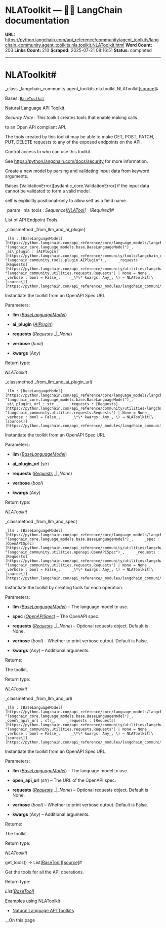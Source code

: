 # NLAToolkit — 🦜🔗 LangChain  documentation

**URL:** https://python.langchain.com/api_reference/community/agent_toolkits/langchain_community.agent_toolkits.nla.toolkit.NLAToolkit.html
**Word Count:** 203
**Links Count:** 210
**Scraped:** 2025-07-21 08:16:51
**Status:** completed

---

# NLAToolkit\#

_class _langchain\_community.agent\_toolkits.nla.toolkit.NLAToolkit[\[source\]](https://python.langchain.com/api_reference/_modules/langchain_community/agent_toolkits/nla/toolkit.html#NLAToolkit)\#     

Bases: [`BaseToolkit`](https://python.langchain.com/api_reference/core/tools/langchain_core.tools.base.BaseToolkit.html#langchain_core.tools.base.BaseToolkit "langchain_core.tools.base.BaseToolkit")

Natural Language API Toolkit.

_Security Note_ : This toolkit creates tools that enable making calls     

to an Open API compliant API.

The tools created by this toolkit may be able to make GET, POST, PATCH, PUT, DELETE requests to any of the exposed endpoints on the API.

Control access to who can use this toolkit.

See <https://python.langchain.com/docs/security> for more information.

Create a new model by parsing and validating input data from keyword arguments.

Raises \[ValidationError\]\[pydantic\_core.ValidationError\] if the input data cannot be validated to form a valid model.

self is explicitly positional-only to allow self as a field name.

_param _nla\_tools _: Sequence\[[NLATool](https://python.langchain.com/api_reference/community/agent_toolkits/langchain_community.agent_toolkits.nla.tool.NLATool.html#langchain_community.agent_toolkits.nla.tool.NLATool "langchain_community.agent_toolkits.nla.tool.NLATool")\]__\[Required\]_\#     

List of API Endpoint Tools.

_classmethod _from\_llm\_and\_ai\_plugin\(

    _llm : [BaseLanguageModel](https://python.langchain.com/api_reference/core/language_models/langchain_core.language_models.base.BaseLanguageModel.html#langchain_core.language_models.base.BaseLanguageModel "langchain_core.language_models.base.BaseLanguageModel")_,     _ai\_plugin : [AIPlugin](https://python.langchain.com/api_reference/community/tools/langchain_community.tools.plugin.AIPlugin.html#langchain_community.tools.plugin.AIPlugin "langchain_community.tools.plugin.AIPlugin")_,     _requests : [Requests](https://python.langchain.com/api_reference/community/utilities/langchain_community.utilities.requests.Requests.html#langchain_community.utilities.requests.Requests "langchain_community.utilities.requests.Requests") | None = None_,     _verbose : bool = False_,     _\*\* kwargs: Any_, \) → NLAToolkit[\[source\]](https://python.langchain.com/api_reference/_modules/langchain_community/agent_toolkits/nla/toolkit.html#NLAToolkit.from_llm_and_ai_plugin)\#     

Instantiate the toolkit from an OpenAPI Spec URL

Parameters:     

  * **llm** \([_BaseLanguageModel_](https://python.langchain.com/api_reference/core/language_models/langchain_core.language_models.base.BaseLanguageModel.html#langchain_core.language_models.base.BaseLanguageModel "langchain_core.language_models.base.BaseLanguageModel")\)

  * **ai\_plugin** \([_AIPlugin_](https://python.langchain.com/api_reference/community/tools/langchain_community.tools.plugin.AIPlugin.html#langchain_community.tools.plugin.AIPlugin "langchain_community.tools.plugin.AIPlugin")\)

  * **requests** \([_Requests_](https://python.langchain.com/api_reference/community/utilities/langchain_community.utilities.requests.Requests.html#langchain_community.utilities.requests.Requests "langchain_community.utilities.requests.Requests") _|__None_\)

  * **verbose** \(_bool_\)

  * **kwargs** \(_Any_\)

Return type:     

_NLAToolkit_

_classmethod _from\_llm\_and\_ai\_plugin\_url\(

    _llm : [BaseLanguageModel](https://python.langchain.com/api_reference/core/language_models/langchain_core.language_models.base.BaseLanguageModel.html#langchain_core.language_models.base.BaseLanguageModel "langchain_core.language_models.base.BaseLanguageModel")_,     _ai\_plugin\_url : str_,     _requests : [Requests](https://python.langchain.com/api_reference/community/utilities/langchain_community.utilities.requests.Requests.html#langchain_community.utilities.requests.Requests "langchain_community.utilities.requests.Requests") | None = None_,     _verbose : bool = False_,     _\*\* kwargs: Any_, \) → NLAToolkit[\[source\]](https://python.langchain.com/api_reference/_modules/langchain_community/agent_toolkits/nla/toolkit.html#NLAToolkit.from_llm_and_ai_plugin_url)\#     

Instantiate the toolkit from an OpenAPI Spec URL

Parameters:     

  * **llm** \([_BaseLanguageModel_](https://python.langchain.com/api_reference/core/language_models/langchain_core.language_models.base.BaseLanguageModel.html#langchain_core.language_models.base.BaseLanguageModel "langchain_core.language_models.base.BaseLanguageModel")\)

  * **ai\_plugin\_url** \(_str_\)

  * **requests** \([_Requests_](https://python.langchain.com/api_reference/community/utilities/langchain_community.utilities.requests.Requests.html#langchain_community.utilities.requests.Requests "langchain_community.utilities.requests.Requests") _|__None_\)

  * **verbose** \(_bool_\)

  * **kwargs** \(_Any_\)

Return type:     

_NLAToolkit_

_classmethod _from\_llm\_and\_spec\(

    _llm : [BaseLanguageModel](https://python.langchain.com/api_reference/core/language_models/langchain_core.language_models.base.BaseLanguageModel.html#langchain_core.language_models.base.BaseLanguageModel "langchain_core.language_models.base.BaseLanguageModel")_,     _spec : [OpenAPISpec](https://python.langchain.com/api_reference/community/utilities/langchain_community.utilities.openapi.OpenAPISpec.html#langchain_community.utilities.openapi.OpenAPISpec "langchain_community.utilities.openapi.OpenAPISpec")_,     _requests : [Requests](https://python.langchain.com/api_reference/community/utilities/langchain_community.utilities.requests.Requests.html#langchain_community.utilities.requests.Requests "langchain_community.utilities.requests.Requests") | None = None_,     _verbose : bool = False_,     _\*\* kwargs: Any_, \) → NLAToolkit[\[source\]](https://python.langchain.com/api_reference/_modules/langchain_community/agent_toolkits/nla/toolkit.html#NLAToolkit.from_llm_and_spec)\#     

Instantiate the toolkit by creating tools for each operation.

Parameters:     

  * **llm** \([_BaseLanguageModel_](https://python.langchain.com/api_reference/core/language_models/langchain_core.language_models.base.BaseLanguageModel.html#langchain_core.language_models.base.BaseLanguageModel "langchain_core.language_models.base.BaseLanguageModel")\) – The language model to use.

  * **spec** \([_OpenAPISpec_](https://python.langchain.com/api_reference/community/utilities/langchain_community.utilities.openapi.OpenAPISpec.html#langchain_community.utilities.openapi.OpenAPISpec "langchain_community.utilities.openapi.OpenAPISpec")\) – The OpenAPI spec.

  * **requests** \([_Requests_](https://python.langchain.com/api_reference/community/utilities/langchain_community.utilities.requests.Requests.html#langchain_community.utilities.requests.Requests "langchain_community.utilities.requests.Requests") _|__None_\) – Optional requests object. Default is None.

  * **verbose** \(_bool_\) – Whether to print verbose output. Default is False.

  * **kwargs** \(_Any_\) – Additional arguments.

Returns:     

The toolkit.

Return type:     

_NLAToolkit_

_classmethod _from\_llm\_and\_url\(

    _llm : [BaseLanguageModel](https://python.langchain.com/api_reference/core/language_models/langchain_core.language_models.base.BaseLanguageModel.html#langchain_core.language_models.base.BaseLanguageModel "langchain_core.language_models.base.BaseLanguageModel")_,     _open\_api\_url : str_,     _requests : [Requests](https://python.langchain.com/api_reference/community/utilities/langchain_community.utilities.requests.Requests.html#langchain_community.utilities.requests.Requests "langchain_community.utilities.requests.Requests") | None = None_,     _verbose : bool = False_,     _\*\* kwargs: Any_, \) → NLAToolkit[\[source\]](https://python.langchain.com/api_reference/_modules/langchain_community/agent_toolkits/nla/toolkit.html#NLAToolkit.from_llm_and_url)\#     

Instantiate the toolkit from an OpenAPI Spec URL.

Parameters:     

  * **llm** \([_BaseLanguageModel_](https://python.langchain.com/api_reference/core/language_models/langchain_core.language_models.base.BaseLanguageModel.html#langchain_core.language_models.base.BaseLanguageModel "langchain_core.language_models.base.BaseLanguageModel")\) – The language model to use.

  * **open\_api\_url** \(_str_\) – The URL of the OpenAPI spec.

  * **requests** \([_Requests_](https://python.langchain.com/api_reference/community/utilities/langchain_community.utilities.requests.Requests.html#langchain_community.utilities.requests.Requests "langchain_community.utilities.requests.Requests") _|__None_\) – Optional requests object. Default is None.

  * **verbose** \(_bool_\) – Whether to print verbose output. Default is False.

  * **kwargs** \(_Any_\) – Additional arguments.

Returns:     

The toolkit.

Return type:     

_NLAToolkit_

get\_tools\(\) → List\[[BaseTool](https://python.langchain.com/api_reference/core/tools/langchain_core.tools.base.BaseTool.html#langchain_core.tools.base.BaseTool "langchain_core.tools.base.BaseTool")\][\[source\]](https://python.langchain.com/api_reference/_modules/langchain_community/agent_toolkits/nla/toolkit.html#NLAToolkit.get_tools)\#     

Get the tools for all the API operations.

Return type:     

_List_\[[_BaseTool_](https://python.langchain.com/api_reference/core/tools/langchain_core.tools.base.BaseTool.html#langchain_core.tools.base.BaseTool "langchain_core.tools.base.BaseTool")\]

Examples using NLAToolkit

  * [Natural Language API Toolkits](https://python.langchain.com/docs/integrations/tools/openapi_nla/)

__On this page